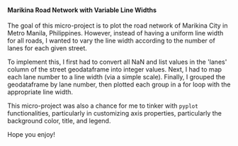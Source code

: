 #### Marikina Road Network with Variable Line Widths

The goal of this micro-project is to plot the road network of Marikina City in Metro Manila, Philippines.
However, instead of having a uniform line width for all roads, I wanted to vary the line width according
to the number of lanes for each given street. 

To implement this, I first had to convert all NaN and list values in the 'lanes' column of the street
geodataframe into integer values. Next, I had to map each lane number to a line width (via a simple scale).
Finally, I grouped the geodataframe by lane number, then plotted each group in a for loop with the
appropriate line width.

This micro-project was also a chance for me to tinker with `pyplot` functionalities, particularly in
customizing axis properties, particularly the background color, title, and legend.

Hope you enjoy!
